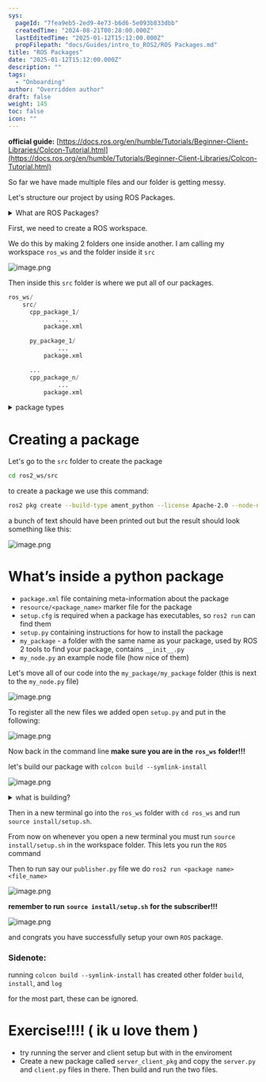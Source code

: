 ```yaml
---
sys:
  pageId: "7fea9eb5-2ed9-4e73-b6d6-5e093b833dbb"
  createdTime: "2024-08-21T00:28:00.000Z"
  lastEditedTime: "2025-01-12T15:12:00.000Z"
  propFilepath: "docs/Guides/intro_to_ROS2/ROS Packages.md"
title: "ROS Packages"
date: "2025-01-12T15:12:00.000Z"
description: ""
tags:
  - "Onboarding"
author: "Overridden author"
draft: false
weight: 145
toc: false
icon: ""
---
```


**official guide:** [https://docs.ros.org/en/humble/Tutorials/Beginner-Client-Libraries/Colcon-Tutorial.html](https://docs.ros.org/en/humble/Tutorials/Beginner-Client-Libraries/Colcon-Tutorial.html)

So far we have made multiple files and our folder is getting messy.

Let's structure our project by using ROS Packages.

<details>

<summary>What are ROS Packages?</summary>

ROS Packages are, as the name implies, packages of code that are highly sharable between ROS developers.

They consist of a folder, `package.xml` file, and source code

```python
      cpp_package_1/
		      ... imagine much code files here ..
          package.xml
```

</details>

First, we need to create a ROS workspace.

We do this by making 2 folders one inside another. I am calling my workspace `ros_ws` and the folder inside it `src`

![image.png](https://prod-files-secure.s3.us-west-2.amazonaws.com/d518164a-d88e-44d1-a4ee-3adb3bd8bce0/70706947-fd18-4537-a67b-e12946812d31/image.png?X-Amz-Algorithm=AWS4-HMAC-SHA256&X-Amz-Content-Sha256=UNSIGNED-PAYLOAD&X-Amz-Credential=ASIAZI2LB4664XUZJUL4%2F20250615%2Fus-west-2%2Fs3%2Faws4_request&X-Amz-Date=20250615T100817Z&X-Amz-Expires=3600&X-Amz-Security-Token=IQoJb3JpZ2luX2VjEFkaCXVzLXdlc3QtMiJHMEUCID%2BtEwWqpxSFLcZGiC27iEphOfRsFxgtFMd8%2FWv%2F%2FVFlAiEAm5UvUS0A%2FCb8hKkpWhdiqxsC0LeNr5faN2d3CTYWK8Qq%2FwMIQRAAGgw2Mzc0MjMxODM4MDUiDGrQ4NHyNjTnfBdDfCrcA2rtjMxQDtd6i5imZfl6LIxyOKVMtjrEW6fPnYDrrg3FjMaTdIv8Y%2FgXX77gGnwczS6W1vKuW7l0500X3L6KFK27iB%2BvZfa0i%2F%2Fp%2FYqIcgyB0XKa7tPo909X0%2Bb%2FREzhTIHKI1S0zsoZvFIPcJ0%2Fqa8eQBlzrKueDKVECF7olZRxs6LBycBp5jU8GVgT6UwoDiUG%2BIL49SsZ%2BqHyO%2F2ptOzgOTQK2PhBH%2F%2BtjGvmuOR8Twvg12UThHQiIbyzr2%2FyYo3YZoc2XvE3vTfBYNxe4qPar%2FMCdAAg4FXV705L%2FdDM2AajjvLWxNq%2BAL8EXSYJ5vNSFkaa4r1cbNFUtNWOFhhP7F7nE3mbCWydrDyssRoNiEh3FBtofmAD6%2FRwzDQjjT8FY0y7wNyNzQ21wdrUi9mRAGlByjUvfBFLhIsdSqATNpeFCMb77r%2BUMdY%2FuPx1%2FBgmKi8G8E4huNC%2FaD5cXtlNEbSNOpqErcJArp2BMN4hXRwERP%2Fl0uOr%2FwnTPALrEWnzDPb9J0tWpodApqsLK1snI4iGWC8aWhg0DmDGNltHZfYgq2VLaNG4F3axvgkc37OQ%2BFS6KIVGeXpfIMpddLcripZnwN3%2Bcp8Vmq83bd9OYKGgL8d5MH442jhaMP%2BEusIGOqUBxy88vKcQ1%2BGJm%2B3daQka4KbtHvkfBpguJ5pHvq1dg32CI0%2BczG%2BQywGZVAdBzeKN1%2FGd8mKbNxtlOiqkhn1CQuP4XH8i9J4t2Ls47JWlbheM91Isqga%2BIVxIKU8AVLq1OZ9SAPBWO%2Bl6Ah1MJ0HIiJCfvoTBkVPYIzC6X%2FP6Wge9hRvXFG%2F5Y7UsjYqXNALMHag6ta5qrLuUEtfDOqVDpWaM%2BrST&X-Amz-Signature=d584f1d60e87b0d676ee1007c8011507ea6f9affbb0aa8769aa3f2614bfe4c98&X-Amz-SignedHeaders=host&x-amz-checksum-mode=ENABLED&x-id=GetObject)

Then inside this `src` folder is where we put all of our packages.

```python
ros_ws/
    src/
      cpp_package_1/
		      ...
          package.xml

      py_package_1/
		      ...
          package.xml

      ...
      cpp_package_n/
		      ...
          package.xml

```

<details>

<summary>package types</summary>

packages can be either `C++` or python.

the intern file structure is different for each but for this guide we will stick to creating python packages

</details>

# Creating a package

Let's go to the `src` folder to create the package

```bash
cd ros2_ws/src
```

to create a package we use this command:

```bash
ros2 pkg create --build-type ament_python --license Apache-2.0 --node-name my_node my_package
```

a bunch of text should have been printed out but the result should look something like this:

![image.png](https://prod-files-secure.s3.us-west-2.amazonaws.com/d518164a-d88e-44d1-a4ee-3adb3bd8bce0/e6cf1e3f-8512-4a3e-b131-079f800bf3e8/image.png?X-Amz-Algorithm=AWS4-HMAC-SHA256&X-Amz-Content-Sha256=UNSIGNED-PAYLOAD&X-Amz-Credential=ASIAZI2LB4664XUZJUL4%2F20250615%2Fus-west-2%2Fs3%2Faws4_request&X-Amz-Date=20250615T100817Z&X-Amz-Expires=3600&X-Amz-Security-Token=IQoJb3JpZ2luX2VjEFkaCXVzLXdlc3QtMiJHMEUCID%2BtEwWqpxSFLcZGiC27iEphOfRsFxgtFMd8%2FWv%2F%2FVFlAiEAm5UvUS0A%2FCb8hKkpWhdiqxsC0LeNr5faN2d3CTYWK8Qq%2FwMIQRAAGgw2Mzc0MjMxODM4MDUiDGrQ4NHyNjTnfBdDfCrcA2rtjMxQDtd6i5imZfl6LIxyOKVMtjrEW6fPnYDrrg3FjMaTdIv8Y%2FgXX77gGnwczS6W1vKuW7l0500X3L6KFK27iB%2BvZfa0i%2F%2Fp%2FYqIcgyB0XKa7tPo909X0%2Bb%2FREzhTIHKI1S0zsoZvFIPcJ0%2Fqa8eQBlzrKueDKVECF7olZRxs6LBycBp5jU8GVgT6UwoDiUG%2BIL49SsZ%2BqHyO%2F2ptOzgOTQK2PhBH%2F%2BtjGvmuOR8Twvg12UThHQiIbyzr2%2FyYo3YZoc2XvE3vTfBYNxe4qPar%2FMCdAAg4FXV705L%2FdDM2AajjvLWxNq%2BAL8EXSYJ5vNSFkaa4r1cbNFUtNWOFhhP7F7nE3mbCWydrDyssRoNiEh3FBtofmAD6%2FRwzDQjjT8FY0y7wNyNzQ21wdrUi9mRAGlByjUvfBFLhIsdSqATNpeFCMb77r%2BUMdY%2FuPx1%2FBgmKi8G8E4huNC%2FaD5cXtlNEbSNOpqErcJArp2BMN4hXRwERP%2Fl0uOr%2FwnTPALrEWnzDPb9J0tWpodApqsLK1snI4iGWC8aWhg0DmDGNltHZfYgq2VLaNG4F3axvgkc37OQ%2BFS6KIVGeXpfIMpddLcripZnwN3%2Bcp8Vmq83bd9OYKGgL8d5MH442jhaMP%2BEusIGOqUBxy88vKcQ1%2BGJm%2B3daQka4KbtHvkfBpguJ5pHvq1dg32CI0%2BczG%2BQywGZVAdBzeKN1%2FGd8mKbNxtlOiqkhn1CQuP4XH8i9J4t2Ls47JWlbheM91Isqga%2BIVxIKU8AVLq1OZ9SAPBWO%2Bl6Ah1MJ0HIiJCfvoTBkVPYIzC6X%2FP6Wge9hRvXFG%2F5Y7UsjYqXNALMHag6ta5qrLuUEtfDOqVDpWaM%2BrST&X-Amz-Signature=86fc4b1ca21166b4f7623a2dfbaa6cadf8f7b599f54b3ad365ff7ca50d165fe9&X-Amz-SignedHeaders=host&x-amz-checksum-mode=ENABLED&x-id=GetObject)

# What’s inside a python package

- `package.xml` file containing meta-information about the package
- `resource/<package_name>` marker file for the package
- `setup.cfg` is required when a package has executables, so `ros2 run` can find them
- `setup.py` containing instructions for how to install the package
- `my_package` - a folder with the same name as your package, used by ROS 2 tools to find your package, contains `__init__.py`
- `my_node.py` an example node file (how nice of them)

Let's move all of our code into the `my_package/my_package` folder (this is next to the `my_node.py` file)

![image.png](https://prod-files-secure.s3.us-west-2.amazonaws.com/d518164a-d88e-44d1-a4ee-3adb3bd8bce0/9ce58f11-0da9-4d3e-b86d-506a9685d378/image.png?X-Amz-Algorithm=AWS4-HMAC-SHA256&X-Amz-Content-Sha256=UNSIGNED-PAYLOAD&X-Amz-Credential=ASIAZI2LB4664XUZJUL4%2F20250615%2Fus-west-2%2Fs3%2Faws4_request&X-Amz-Date=20250615T100817Z&X-Amz-Expires=3600&X-Amz-Security-Token=IQoJb3JpZ2luX2VjEFkaCXVzLXdlc3QtMiJHMEUCID%2BtEwWqpxSFLcZGiC27iEphOfRsFxgtFMd8%2FWv%2F%2FVFlAiEAm5UvUS0A%2FCb8hKkpWhdiqxsC0LeNr5faN2d3CTYWK8Qq%2FwMIQRAAGgw2Mzc0MjMxODM4MDUiDGrQ4NHyNjTnfBdDfCrcA2rtjMxQDtd6i5imZfl6LIxyOKVMtjrEW6fPnYDrrg3FjMaTdIv8Y%2FgXX77gGnwczS6W1vKuW7l0500X3L6KFK27iB%2BvZfa0i%2F%2Fp%2FYqIcgyB0XKa7tPo909X0%2Bb%2FREzhTIHKI1S0zsoZvFIPcJ0%2Fqa8eQBlzrKueDKVECF7olZRxs6LBycBp5jU8GVgT6UwoDiUG%2BIL49SsZ%2BqHyO%2F2ptOzgOTQK2PhBH%2F%2BtjGvmuOR8Twvg12UThHQiIbyzr2%2FyYo3YZoc2XvE3vTfBYNxe4qPar%2FMCdAAg4FXV705L%2FdDM2AajjvLWxNq%2BAL8EXSYJ5vNSFkaa4r1cbNFUtNWOFhhP7F7nE3mbCWydrDyssRoNiEh3FBtofmAD6%2FRwzDQjjT8FY0y7wNyNzQ21wdrUi9mRAGlByjUvfBFLhIsdSqATNpeFCMb77r%2BUMdY%2FuPx1%2FBgmKi8G8E4huNC%2FaD5cXtlNEbSNOpqErcJArp2BMN4hXRwERP%2Fl0uOr%2FwnTPALrEWnzDPb9J0tWpodApqsLK1snI4iGWC8aWhg0DmDGNltHZfYgq2VLaNG4F3axvgkc37OQ%2BFS6KIVGeXpfIMpddLcripZnwN3%2Bcp8Vmq83bd9OYKGgL8d5MH442jhaMP%2BEusIGOqUBxy88vKcQ1%2BGJm%2B3daQka4KbtHvkfBpguJ5pHvq1dg32CI0%2BczG%2BQywGZVAdBzeKN1%2FGd8mKbNxtlOiqkhn1CQuP4XH8i9J4t2Ls47JWlbheM91Isqga%2BIVxIKU8AVLq1OZ9SAPBWO%2Bl6Ah1MJ0HIiJCfvoTBkVPYIzC6X%2FP6Wge9hRvXFG%2F5Y7UsjYqXNALMHag6ta5qrLuUEtfDOqVDpWaM%2BrST&X-Amz-Signature=e907c09fe2ddf43b225d1117fb6fabc779475ff214d054d33ef9035f78775826&X-Amz-SignedHeaders=host&x-amz-checksum-mode=ENABLED&x-id=GetObject)

To register all the new files we added open `setup.py` and put in the following:

![image.png](https://prod-files-secure.s3.us-west-2.amazonaws.com/d518164a-d88e-44d1-a4ee-3adb3bd8bce0/1cd7c262-4cae-4496-9d75-c178537d24a2/image.png?X-Amz-Algorithm=AWS4-HMAC-SHA256&X-Amz-Content-Sha256=UNSIGNED-PAYLOAD&X-Amz-Credential=ASIAZI2LB4664XUZJUL4%2F20250615%2Fus-west-2%2Fs3%2Faws4_request&X-Amz-Date=20250615T100817Z&X-Amz-Expires=3600&X-Amz-Security-Token=IQoJb3JpZ2luX2VjEFkaCXVzLXdlc3QtMiJHMEUCID%2BtEwWqpxSFLcZGiC27iEphOfRsFxgtFMd8%2FWv%2F%2FVFlAiEAm5UvUS0A%2FCb8hKkpWhdiqxsC0LeNr5faN2d3CTYWK8Qq%2FwMIQRAAGgw2Mzc0MjMxODM4MDUiDGrQ4NHyNjTnfBdDfCrcA2rtjMxQDtd6i5imZfl6LIxyOKVMtjrEW6fPnYDrrg3FjMaTdIv8Y%2FgXX77gGnwczS6W1vKuW7l0500X3L6KFK27iB%2BvZfa0i%2F%2Fp%2FYqIcgyB0XKa7tPo909X0%2Bb%2FREzhTIHKI1S0zsoZvFIPcJ0%2Fqa8eQBlzrKueDKVECF7olZRxs6LBycBp5jU8GVgT6UwoDiUG%2BIL49SsZ%2BqHyO%2F2ptOzgOTQK2PhBH%2F%2BtjGvmuOR8Twvg12UThHQiIbyzr2%2FyYo3YZoc2XvE3vTfBYNxe4qPar%2FMCdAAg4FXV705L%2FdDM2AajjvLWxNq%2BAL8EXSYJ5vNSFkaa4r1cbNFUtNWOFhhP7F7nE3mbCWydrDyssRoNiEh3FBtofmAD6%2FRwzDQjjT8FY0y7wNyNzQ21wdrUi9mRAGlByjUvfBFLhIsdSqATNpeFCMb77r%2BUMdY%2FuPx1%2FBgmKi8G8E4huNC%2FaD5cXtlNEbSNOpqErcJArp2BMN4hXRwERP%2Fl0uOr%2FwnTPALrEWnzDPb9J0tWpodApqsLK1snI4iGWC8aWhg0DmDGNltHZfYgq2VLaNG4F3axvgkc37OQ%2BFS6KIVGeXpfIMpddLcripZnwN3%2Bcp8Vmq83bd9OYKGgL8d5MH442jhaMP%2BEusIGOqUBxy88vKcQ1%2BGJm%2B3daQka4KbtHvkfBpguJ5pHvq1dg32CI0%2BczG%2BQywGZVAdBzeKN1%2FGd8mKbNxtlOiqkhn1CQuP4XH8i9J4t2Ls47JWlbheM91Isqga%2BIVxIKU8AVLq1OZ9SAPBWO%2Bl6Ah1MJ0HIiJCfvoTBkVPYIzC6X%2FP6Wge9hRvXFG%2F5Y7UsjYqXNALMHag6ta5qrLuUEtfDOqVDpWaM%2BrST&X-Amz-Signature=975b4ea447171a5e1c822cb6d657c68192bd6f08ddef9614a3daf107f5f1cfcc&X-Amz-SignedHeaders=host&x-amz-checksum-mode=ENABLED&x-id=GetObject)

Now back in the command line **make sure you are in the** **`ros_ws`** **folder!!!**

let's build our package with `colcon build --symlink-install`

![image.png](https://prod-files-secure.s3.us-west-2.amazonaws.com/d518164a-d88e-44d1-a4ee-3adb3bd8bce0/2f2a0d27-b173-48fd-b189-5f5c0ce65619/image.png?X-Amz-Algorithm=AWS4-HMAC-SHA256&X-Amz-Content-Sha256=UNSIGNED-PAYLOAD&X-Amz-Credential=ASIAZI2LB4664XUZJUL4%2F20250615%2Fus-west-2%2Fs3%2Faws4_request&X-Amz-Date=20250615T100817Z&X-Amz-Expires=3600&X-Amz-Security-Token=IQoJb3JpZ2luX2VjEFkaCXVzLXdlc3QtMiJHMEUCID%2BtEwWqpxSFLcZGiC27iEphOfRsFxgtFMd8%2FWv%2F%2FVFlAiEAm5UvUS0A%2FCb8hKkpWhdiqxsC0LeNr5faN2d3CTYWK8Qq%2FwMIQRAAGgw2Mzc0MjMxODM4MDUiDGrQ4NHyNjTnfBdDfCrcA2rtjMxQDtd6i5imZfl6LIxyOKVMtjrEW6fPnYDrrg3FjMaTdIv8Y%2FgXX77gGnwczS6W1vKuW7l0500X3L6KFK27iB%2BvZfa0i%2F%2Fp%2FYqIcgyB0XKa7tPo909X0%2Bb%2FREzhTIHKI1S0zsoZvFIPcJ0%2Fqa8eQBlzrKueDKVECF7olZRxs6LBycBp5jU8GVgT6UwoDiUG%2BIL49SsZ%2BqHyO%2F2ptOzgOTQK2PhBH%2F%2BtjGvmuOR8Twvg12UThHQiIbyzr2%2FyYo3YZoc2XvE3vTfBYNxe4qPar%2FMCdAAg4FXV705L%2FdDM2AajjvLWxNq%2BAL8EXSYJ5vNSFkaa4r1cbNFUtNWOFhhP7F7nE3mbCWydrDyssRoNiEh3FBtofmAD6%2FRwzDQjjT8FY0y7wNyNzQ21wdrUi9mRAGlByjUvfBFLhIsdSqATNpeFCMb77r%2BUMdY%2FuPx1%2FBgmKi8G8E4huNC%2FaD5cXtlNEbSNOpqErcJArp2BMN4hXRwERP%2Fl0uOr%2FwnTPALrEWnzDPb9J0tWpodApqsLK1snI4iGWC8aWhg0DmDGNltHZfYgq2VLaNG4F3axvgkc37OQ%2BFS6KIVGeXpfIMpddLcripZnwN3%2Bcp8Vmq83bd9OYKGgL8d5MH442jhaMP%2BEusIGOqUBxy88vKcQ1%2BGJm%2B3daQka4KbtHvkfBpguJ5pHvq1dg32CI0%2BczG%2BQywGZVAdBzeKN1%2FGd8mKbNxtlOiqkhn1CQuP4XH8i9J4t2Ls47JWlbheM91Isqga%2BIVxIKU8AVLq1OZ9SAPBWO%2Bl6Ah1MJ0HIiJCfvoTBkVPYIzC6X%2FP6Wge9hRvXFG%2F5Y7UsjYqXNALMHag6ta5qrLuUEtfDOqVDpWaM%2BrST&X-Amz-Signature=7db53f73c6610ca3897a0b9ec1a3baa9201288e4b55d08eb520eb29f0ca1459e&X-Amz-SignedHeaders=host&x-amz-checksum-mode=ENABLED&x-id=GetObject)

<details>

<summary>what is building?</summary>

if you are a CS major at Rose-Hulman you will learn the answer to this in CSSE132

but TLDR; is it combines all the code files into one program that can be run easily 

</details>

Then in a new terminal go into the `ros_ws` folder with `cd ros_ws` and run `source install/setup.sh`. 

From now on whenever you open a new terminal you must run `source install/setup.sh` in the workspace folder. This lets you run the `ROS` command

Then to run say our `publisher.py` file we do `ros2 run <package name> <file_name>`

![image.png](https://prod-files-secure.s3.us-west-2.amazonaws.com/d518164a-d88e-44d1-a4ee-3adb3bd8bce0/4f4b1219-3a44-4632-aa0a-ce3471699f59/image.png?X-Amz-Algorithm=AWS4-HMAC-SHA256&X-Amz-Content-Sha256=UNSIGNED-PAYLOAD&X-Amz-Credential=ASIAZI2LB4664XUZJUL4%2F20250615%2Fus-west-2%2Fs3%2Faws4_request&X-Amz-Date=20250615T100817Z&X-Amz-Expires=3600&X-Amz-Security-Token=IQoJb3JpZ2luX2VjEFkaCXVzLXdlc3QtMiJHMEUCID%2BtEwWqpxSFLcZGiC27iEphOfRsFxgtFMd8%2FWv%2F%2FVFlAiEAm5UvUS0A%2FCb8hKkpWhdiqxsC0LeNr5faN2d3CTYWK8Qq%2FwMIQRAAGgw2Mzc0MjMxODM4MDUiDGrQ4NHyNjTnfBdDfCrcA2rtjMxQDtd6i5imZfl6LIxyOKVMtjrEW6fPnYDrrg3FjMaTdIv8Y%2FgXX77gGnwczS6W1vKuW7l0500X3L6KFK27iB%2BvZfa0i%2F%2Fp%2FYqIcgyB0XKa7tPo909X0%2Bb%2FREzhTIHKI1S0zsoZvFIPcJ0%2Fqa8eQBlzrKueDKVECF7olZRxs6LBycBp5jU8GVgT6UwoDiUG%2BIL49SsZ%2BqHyO%2F2ptOzgOTQK2PhBH%2F%2BtjGvmuOR8Twvg12UThHQiIbyzr2%2FyYo3YZoc2XvE3vTfBYNxe4qPar%2FMCdAAg4FXV705L%2FdDM2AajjvLWxNq%2BAL8EXSYJ5vNSFkaa4r1cbNFUtNWOFhhP7F7nE3mbCWydrDyssRoNiEh3FBtofmAD6%2FRwzDQjjT8FY0y7wNyNzQ21wdrUi9mRAGlByjUvfBFLhIsdSqATNpeFCMb77r%2BUMdY%2FuPx1%2FBgmKi8G8E4huNC%2FaD5cXtlNEbSNOpqErcJArp2BMN4hXRwERP%2Fl0uOr%2FwnTPALrEWnzDPb9J0tWpodApqsLK1snI4iGWC8aWhg0DmDGNltHZfYgq2VLaNG4F3axvgkc37OQ%2BFS6KIVGeXpfIMpddLcripZnwN3%2Bcp8Vmq83bd9OYKGgL8d5MH442jhaMP%2BEusIGOqUBxy88vKcQ1%2BGJm%2B3daQka4KbtHvkfBpguJ5pHvq1dg32CI0%2BczG%2BQywGZVAdBzeKN1%2FGd8mKbNxtlOiqkhn1CQuP4XH8i9J4t2Ls47JWlbheM91Isqga%2BIVxIKU8AVLq1OZ9SAPBWO%2Bl6Ah1MJ0HIiJCfvoTBkVPYIzC6X%2FP6Wge9hRvXFG%2F5Y7UsjYqXNALMHag6ta5qrLuUEtfDOqVDpWaM%2BrST&X-Amz-Signature=d4bba3786ad1e766ab609bafe59e7da3c6bdcf560aa19b951be3cf045ec2b9d8&X-Amz-SignedHeaders=host&x-amz-checksum-mode=ENABLED&x-id=GetObject)

**remember to run** **`source install/setup.sh`** **for the subscriber!!!**

![image.png](https://prod-files-secure.s3.us-west-2.amazonaws.com/d518164a-d88e-44d1-a4ee-3adb3bd8bce0/02121119-dad4-49ec-8356-c956108b4243/image.png?X-Amz-Algorithm=AWS4-HMAC-SHA256&X-Amz-Content-Sha256=UNSIGNED-PAYLOAD&X-Amz-Credential=ASIAZI2LB4664XUZJUL4%2F20250615%2Fus-west-2%2Fs3%2Faws4_request&X-Amz-Date=20250615T100817Z&X-Amz-Expires=3600&X-Amz-Security-Token=IQoJb3JpZ2luX2VjEFkaCXVzLXdlc3QtMiJHMEUCID%2BtEwWqpxSFLcZGiC27iEphOfRsFxgtFMd8%2FWv%2F%2FVFlAiEAm5UvUS0A%2FCb8hKkpWhdiqxsC0LeNr5faN2d3CTYWK8Qq%2FwMIQRAAGgw2Mzc0MjMxODM4MDUiDGrQ4NHyNjTnfBdDfCrcA2rtjMxQDtd6i5imZfl6LIxyOKVMtjrEW6fPnYDrrg3FjMaTdIv8Y%2FgXX77gGnwczS6W1vKuW7l0500X3L6KFK27iB%2BvZfa0i%2F%2Fp%2FYqIcgyB0XKa7tPo909X0%2Bb%2FREzhTIHKI1S0zsoZvFIPcJ0%2Fqa8eQBlzrKueDKVECF7olZRxs6LBycBp5jU8GVgT6UwoDiUG%2BIL49SsZ%2BqHyO%2F2ptOzgOTQK2PhBH%2F%2BtjGvmuOR8Twvg12UThHQiIbyzr2%2FyYo3YZoc2XvE3vTfBYNxe4qPar%2FMCdAAg4FXV705L%2FdDM2AajjvLWxNq%2BAL8EXSYJ5vNSFkaa4r1cbNFUtNWOFhhP7F7nE3mbCWydrDyssRoNiEh3FBtofmAD6%2FRwzDQjjT8FY0y7wNyNzQ21wdrUi9mRAGlByjUvfBFLhIsdSqATNpeFCMb77r%2BUMdY%2FuPx1%2FBgmKi8G8E4huNC%2FaD5cXtlNEbSNOpqErcJArp2BMN4hXRwERP%2Fl0uOr%2FwnTPALrEWnzDPb9J0tWpodApqsLK1snI4iGWC8aWhg0DmDGNltHZfYgq2VLaNG4F3axvgkc37OQ%2BFS6KIVGeXpfIMpddLcripZnwN3%2Bcp8Vmq83bd9OYKGgL8d5MH442jhaMP%2BEusIGOqUBxy88vKcQ1%2BGJm%2B3daQka4KbtHvkfBpguJ5pHvq1dg32CI0%2BczG%2BQywGZVAdBzeKN1%2FGd8mKbNxtlOiqkhn1CQuP4XH8i9J4t2Ls47JWlbheM91Isqga%2BIVxIKU8AVLq1OZ9SAPBWO%2Bl6Ah1MJ0HIiJCfvoTBkVPYIzC6X%2FP6Wge9hRvXFG%2F5Y7UsjYqXNALMHag6ta5qrLuUEtfDOqVDpWaM%2BrST&X-Amz-Signature=631192208b5281bcadcd57a4d4c250bf52aa940a05f16ab2251b52c914b698c1&X-Amz-SignedHeaders=host&x-amz-checksum-mode=ENABLED&x-id=GetObject)

and congrats you have successfully setup your own `ROS` package.

### Sidenote:

running `colcon build --symlink-install` has created other folder `build`, `install`, and `log`

for the most part, these can be ignored.

# Exercise!!!! ( ik u love them )

- try running the server and client setup but with in the enviroment
- Create a new package called `server_client_pkg` and copy the `server.py` and `client.py` files in there. Then build and run the two files.

